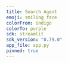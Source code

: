 ```yaml
---
title: Search Agent
emoji: smiling face
colorFrom: indigo
colorTo: purple
sdk: streamlit
sdk_version: "0.79.0"
app_file: app.py
pinned: true
---
```

